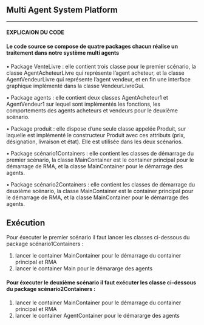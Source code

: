 ## Multi Agent System Platform
***
#### EXPLICAION DU CODE 

 #### Le code source se compose de quatre packages chacun réalise un traitement dans notre système multi agents

•	Package VenteLivre : elle contient trois classe pour le premier scénario, la classe AgentAcheteurLivre 
    qui représente l’agent acheteur, et la classe AgentVendeurLivre qui représente l’agent vendeur, et en fin 
    une interface graphique implémenté dans la classe VendeurLivreGui.
    
•	Package agents : elle contient deux classes AgentAcheteur1 et AgentVendeur1 sur lequel sont implémentés 
    les fonctions, les comportements des agents acheteurs et vendeurs pour le deuxième scénario.   
    
•	Package produit : elle dispose d’une seule classe appelée Produit, sur laquelle est implémenté le constructeur
    Produit avec ces attributs (prix, désignation, livraison et état). Elle est utilisée dans les deux scénarios.
    
•	Package scénario1Containers : elle contient les classes de démarrage du premier scénario, la classe MainContainer 
    est le container principal pour le démarrage de RMA, et la classe MainContainer pour le démarrage des agents.
    
•	Package scénario2Containers : elle contient les classes de démarrage du deuxième scénario, la classe MainContainer 
    est le container principal pour le démarrage de RMA, et la classe MainContainer pour le démarrage des agents.
  
  
  
## Exécution   
  Pour éxecuter le premier scénario il faut lancer les classes ci-dessous du package scénario1Containers  :

  1. lancer le container MainContainer pour le démarrage du container principal et RMA
  2. lancer le container Main pour le démararge des agents 

  #### Pour éxecuter le deuxième scénario il faut exécuter les classe ci-dessous du package scénario2Containers :
  1. lancer le container MainContainer pour le démarrage du container principal et RMA
  2. lancer le container AgentContainer pour le démararge des agents
